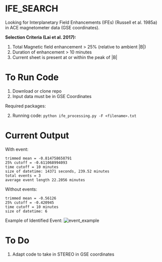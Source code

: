 # IFE_SEARCH

Looking for Interplanetary Field Enhancements (IFEs) (Russell et al. 1985a) in ACE magnetometer data (GSE coordinates).


__Selection Criteria (Lai et al. 2017):__
1. Total Magnetic field enhancement > 25% (relative to ambient |B|)
2. Duration of enhancement > 10 minutes
3. Current sheet is present at or within the peak of |B|

# To Run Code
1. Download or clone repo
2. Input data must be in GSE Coordinates

Required packages: 

2. Running code:
```python ife_processing.py -F <filename>.txt```

# Current Output

With event:
```
trimmed mean = -0.814758658791
25% cutoff = -0.611068994093
time cutoff = 10 minutes
size of datetime: 14371 seconds, 239.52 minutes
total events = 3
average event length 22.2056 minutes
```
Without events:
```
trimmed mean = -0.56126
25% cutoff = -0.420945
time cutoff = 10 minutes
size of datetime: 6
```

Example of Identified Event:
![event_example](https://github.com/unaschneck/IFE_SEARCH/blob/master/example_event.png)

# To Do

1. Adapt code to take in STEREO in GSE coordinates
